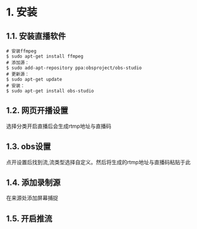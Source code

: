 # 1. 安装
## 1.1. 安装直播软件
```shell
# 安装ffmpeg
$ sudo apt-get install ffmpeg
# 添加源：
$ sudo add-apt-repository ppa:obsproject/obs-studio
# 更新源：
$ sudo apt-get update
# 安装：
$ sudo apt-get install obs-studio
```
## 1.2. 网页开播设置
选择分类开启直播后会生成rtmp地址与直播码

## 1.3. obs设置
点开设置后找到流,流类型选择自定义。然后将生成的rtmp地址与直播码粘贴于此

## 1.4. 添加录制源
在来源处添加屏幕捕捉

## 1.5. 开启推流